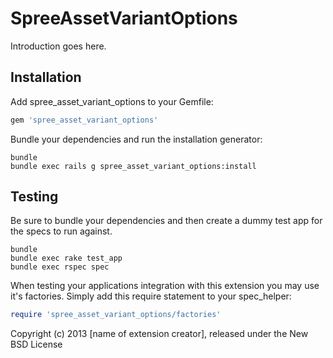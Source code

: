 SpreeAssetVariantOptions
========================

Introduction goes here.

Installation
------------

Add spree_asset_variant_options to your Gemfile:

```ruby
gem 'spree_asset_variant_options'
```

Bundle your dependencies and run the installation generator:

```shell
bundle
bundle exec rails g spree_asset_variant_options:install
```

Testing
-------

Be sure to bundle your dependencies and then create a dummy test app for the specs to run against.

```shell
bundle
bundle exec rake test_app
bundle exec rspec spec
```

When testing your applications integration with this extension you may use it's factories.
Simply add this require statement to your spec_helper:

```ruby
require 'spree_asset_variant_options/factories'
```

Copyright (c) 2013 [name of extension creator], released under the New BSD License
